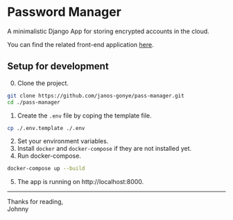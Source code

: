 # Password Manager

A minimalistic Django App for storing encrypted accounts in the cloud.

You can find the related front-end application [here](https://github.com/janos-gonye/pass-manager-frontend).

## Setup for development
0. Clone the project.
```sh
git clone https://github.com/janos-gonye/pass-manager.git
cd ./pass-manager
```
1. Create the `.env` file by coping the template file.
```sh
cp ./.env.template ./.env
```
2. Set your environment variables.
3. Install `docker` and `docker-compose` if they are not installed yet.
4. Run docker-compose.
```sh
docker-compose up --build
```
5. The app is running on http://localhost:8000.

---
Thanks for reading,  
Johnny

